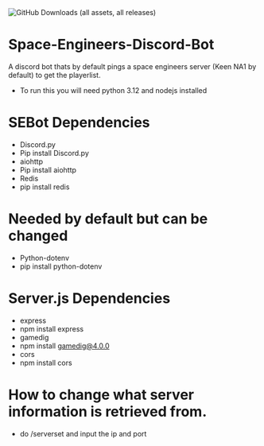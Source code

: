 <img alt="GitHub Downloads (all assets, all releases)" src="https://img.shields.io/github/downloads/Mr-Baguetter/Space-Engineers-Discord-Bot/total">

# Space-Engineers-Discord-Bot
A discord bot thats by default pings a space engineers server (Keen NA1 by default) to get the playerlist.
* To run this you will need python 3.12 and nodejs installed
# SEBot Dependencies
* Discord.py
* Pip install Discord.py
* aiohttp
* Pip install aiohttp
* Redis
* pip install redis
# Needed by default but can be changed
* Python-dotenv
* pip install python-dotenv
# Server.js Dependencies
* express
* npm install express
* gamedig
* npm install gamedig@4.0.0
* cors
* npm install cors
# How to change what server information is retrieved from.
* do /serverset and input the ip and port
